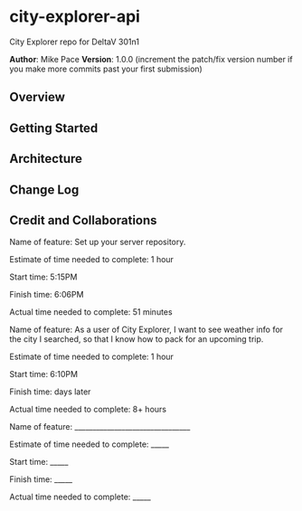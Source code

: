 # city-explorer-api
City Explorer repo for DeltaV 301n1

**Author**: Mike Pace
**Version**: 1.0.0 (increment the patch/fix version number if you make more commits past your first submission)

## Overview
<!-- Provide a high level overview of what this application is and why you are building it, beyond the fact that it's an assignment for this class. (i.e. What's your problem domain?) -->

## Getting Started
<!-- What are the steps that a user must take in order to build this app on their own machine and get it running? -->

## Architecture
<!-- Provide a detailed description of the application design. What technologies (languages, libraries, etc) you're using, and any other relevant design information. -->

## Change Log
<!-- Use this area to document the iterative changes made to your application as each feature is successfully implemented. Use time stamps. Here's an example:

01-01-2001 4:59pm - Application now has a fully-functional express server, with a GET route for the location resource. -->

## Credit and Collaborations
<!-- Give credit (and a link) to other people or resources that helped you build this application. -->

Name of feature: Set up your server repository.

Estimate of time needed to complete: 1 hour

Start time: 5:15PM

Finish time: 6:06PM

Actual time needed to complete: 51 minutes

Name of feature:  As a user of City Explorer, I want to see weather info for the city I searched, so that I know how to pack for an upcoming trip.

Estimate of time needed to complete: 1 hour

Start time: 6:10PM

Finish time: days later

Actual time needed to complete: 8+ hours

Name of feature: ________________________________

Estimate of time needed to complete: _____

Start time: _____

Finish time: _____

Actual time needed to complete: _____